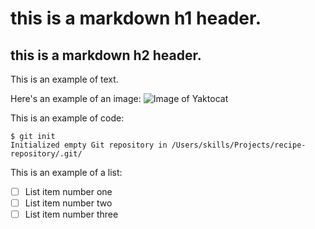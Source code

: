 # this is a markdown h1 header.
## this is a markdown h2 header.
This is an example of text. 

Here's an example of an image:
![Image of Yaktocat](https://octodex.github.com/images/yaktocat.png)

This is an example of code:
```
$ git init
Initialized empty Git repository in /Users/skills/Projects/recipe-repository/.git/
```

This is an example of a list:
- [ ] List item number one
- [ ] List item number two
- [ ] List item number three
